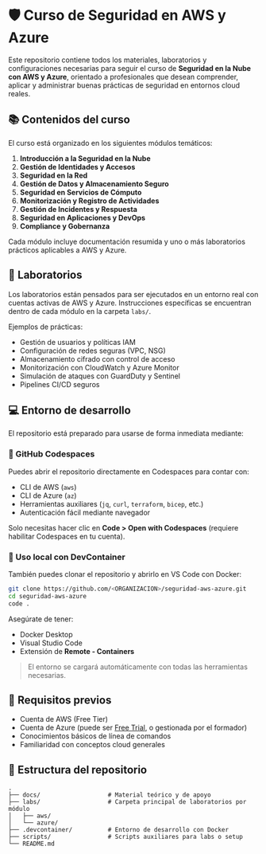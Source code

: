 # 🛡️ Curso de Seguridad en AWS y Azure

Este repositorio contiene todos los materiales, laboratorios y configuraciones necesarias para seguir el curso de **Seguridad en la Nube con AWS y Azure**, orientado a profesionales que desean comprender, aplicar y administrar buenas prácticas de seguridad en entornos cloud reales.

## 📚 Contenidos del curso

El curso está organizado en los siguientes módulos temáticos:

1. **Introducción a la Seguridad en la Nube**
2. **Gestión de Identidades y Accesos**
3. **Seguridad en la Red**
4. **Gestión de Datos y Almacenamiento Seguro**
5. **Seguridad en Servicios de Cómputo**
6. **Monitorización y Registro de Actividades**
7. **Gestión de Incidentes y Respuesta**
8. **Seguridad en Aplicaciones y DevOps**
9. **Compliance y Gobernanza**

Cada módulo incluye documentación resumida y uno o más laboratorios prácticos aplicables a AWS y Azure.

## 🧪 Laboratorios

Los laboratorios están pensados para ser ejecutados en un entorno real con cuentas activas de AWS y Azure. Instrucciones específicas se encuentran dentro de cada módulo en la carpeta `labs/`.

Ejemplos de prácticas:

- Gestión de usuarios y políticas IAM
- Configuración de redes seguras (VPC, NSG)
- Almacenamiento cifrado con control de acceso
- Monitorización con CloudWatch y Azure Monitor
- Simulación de ataques con GuardDuty y Sentinel
- Pipelines CI/CD seguros

## 💻 Entorno de desarrollo

El repositorio está preparado para usarse de forma inmediata mediante:

### 🔹 GitHub Codespaces

Puedes abrir el repositorio directamente en Codespaces para contar con:

- CLI de AWS (`aws`)
- CLI de Azure (`az`)
- Herramientas auxiliares (`jq`, `curl`, `terraform`, `bicep`, etc.)
- Autenticación fácil mediante navegador

Solo necesitas hacer clic en **Code > Open with Codespaces** (requiere habilitar Codespaces en tu cuenta).

### 🔸 Uso local con DevContainer

También puedes clonar el repositorio y abrirlo en VS Code con Docker:

```bash
git clone https://github.com/<ORGANIZACION>/seguridad-aws-azure.git
cd seguridad-aws-azure
code .
````

Asegúrate de tener:

* Docker Desktop
* Visual Studio Code
* Extensión de **Remote - Containers**

> El entorno se cargará automáticamente con todas las herramientas necesarias.

## 📝 Requisitos previos

* Cuenta de AWS (Free Tier)
* Cuenta de Azure (puede ser [Free Trial](https://azure.microsoft.com/es-es/free/), o gestionada por el formador)
* Conocimientos básicos de línea de comandos
* Familiaridad con conceptos cloud generales

## 📁 Estructura del repositorio

```
.
├── docs/                   # Material teórico y de apoyo
├── labs/                   # Carpeta principal de laboratorios por módulo
│   ├── aws/
│   └── azure/
├── .devcontainer/          # Entorno de desarrollo con Docker
├── scripts/                # Scripts auxiliares para labs o setup
└── README.md